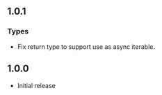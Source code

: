 ## 1.0.1

### Types

- Fix return type to support use as async iterable.

## 1.0.0

- Initial release
